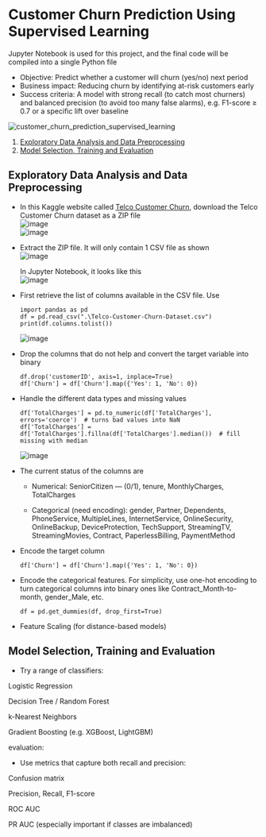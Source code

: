# Customer Churn Prediction Using Supervised Learning
Jupyter Notebook is used for this project, and the final code will be compiled into a single Python file
- Objective: Predict whether a customer will churn (yes/no) next period
- Business impact: Reducing churn by identifying at-risk customers early
- Success criteria: A model with strong recall (to catch most churners) and balanced precision (to avoid too many false alarms), e.g. F1-score ≥ 0.7 or a specific lift over baseline

![customer_churn_prediction_supervised_learning](https://github.com/user-attachments/assets/7921b612-67b4-46a8-bc87-99ce90b4024f)

1. [Exploratory Data Analysis and Data Preprocessing](#exploratory-data-analysis-and-data-preprocessing)
2. [Model Selection, Training and Evaluation](#model-selection-training-and-evaluation)



## Exploratory Data Analysis and Data Preprocessing

- In this Kaggle website called [Telco Customer Churn](https://www.kaggle.com/datasets/blastchar/telco-customer-churn/data), download the Telco Customer Churn dataset as a ZIP file <br />
  ![image](https://github.com/user-attachments/assets/3ccb8762-89a8-41dc-bed3-2a56b534aadc) <br />
  ![image](https://github.com/user-attachments/assets/b4d1d85d-5040-4ffb-acd2-f05a9c65d53b) <br />

- Extract the ZIP file. It will only contain 1 CSV file as shown <br />
  ![image](https://github.com/user-attachments/assets/2813a7fd-9e27-4b0d-a23a-3698a8331e2a) <br />

  In Jupyter Notebook, it looks like this <br />
  ![image](https://github.com/user-attachments/assets/68a1b407-5baf-425b-a348-8e5e1048e173) <br />

- First retrieve the list of columns available in the CSV file. Use
  ```
  import pandas as pd
  df = pd.read_csv(".\Telco-Customer-Churn-Dataset.csv")
  print(df.columns.tolist())
  ```
  ![image](https://github.com/user-attachments/assets/97a427f6-68bd-4da3-86cc-68ce8db95366) <br />

- Drop the columns that do not help and convert the target variable into binary
  ```
  df.drop('customerID', axis=1, inplace=True)
  df['Churn'] = df['Churn'].map({'Yes': 1, 'No': 0})
  ```

- Handle the different data types and missing values
  ```
  df['TotalCharges'] = pd.to_numeric(df['TotalCharges'], errors='coerce')  # turns bad values into NaN
  df['TotalCharges'] = df['TotalCharges'].fillna(df['TotalCharges'].median())  # fill missing with median
  ```
  ![image](https://github.com/user-attachments/assets/6226c75d-9a82-445a-a28e-613f6970f051) <br />


- The current status of the columns are
  - Numerical: SeniorCitizen — (0/1), tenure, MonthlyCharges, TotalCharges

  - Categorical (need encoding): gender, Partner, Dependents, PhoneService, MultipleLines, InternetService, OnlineSecurity, OnlineBackup, DeviceProtection, TechSupport, StreamingTV, StreamingMovies, Contract, PaperlessBilling, PaymentMethod
 
- Encode the target column
  ```
  df['Churn'] = df['Churn'].map({'Yes': 1, 'No': 0})
  ```
 
- Encode the categorical features. For simplicity, use one-hot encoding to turn categorical columns into binary ones like Contract_Month-to-month, gender_Male, etc.
  ```
  df = pd.get_dummies(df, drop_first=True)
  ```

- Feature Scaling (for distance-based models)





## Model Selection, Training and Evaluation
- Try a range of classifiers:

Logistic Regression

Decision Tree / Random Forest

k-Nearest Neighbors

Gradient Boosting (e.g. XGBoost, LightGBM)

evaluation:
- Use metrics that capture both recall and precision:

Confusion matrix

Precision, Recall, F1-score

ROC AUC

PR AUC (especially important if classes are imbalanced)
